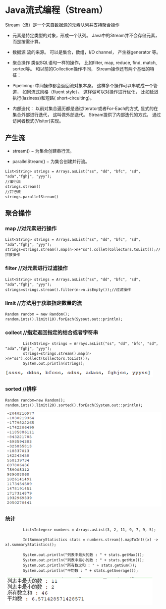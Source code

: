 # Java流式编程（Stream）
Stream（流）是一个来自数据源的元素队列并支持聚合操作
* 元素是特定类型的对象，形成一个队列。 Java中的Stream并不会存储元素，而是按需计算。
* 数据源 流的来源。 可以是集合，数组，I/O channel， 产生器generator 等。
* 聚合操作 类似SQL语句一样的操作， 比如filter, map, reduce, find, match, sorted等。
和以前的Collection操作不同， Stream操作还有两个基础的特征：

* Pipelining: 中间操作都会返回流对象本身。 这样多个操作可以串联成一个管道， 如同流式风格（fluent style）。 这样做可以对操作进行优化， 比如延迟执行(laziness)和短路( short-circuiting)。
* 内部迭代： 以前对集合遍历都是通过Iterator或者For-Each的方式, 显式的在集合外部进行迭代， 这叫做外部迭代。 Stream提供了内部迭代的方式， 通过访问者模式(Visitor)实现。

## 产生流
* stream() − 为集合创建串行流。

* parallelStream() − 为集合创建并行流。

```
List<String> strings = Arrays.asList("ss", "dd", "bfc", "sd", "ada","fghj", "yyy");
//串行流
strings.stream()
//并行流
strings.parallelStream() 
```
## 聚合操作
### map //对元素进行操作
```
List<String> strings = Arrays.asList("ss", "dd", "bfc", "sd", "ada","fghj", "yyy");
strings=strings.stream().map(n->n+"ss").collet(Collectors.toList());//拼接操作
```
### filter //对元素进行过滤操作
```
List<String> strings = Arrays.asList("ss", "dd", "bfc", "sd", "ada","fghj", "yyy");
strings=strings.stream().filter(n->n.isEmpty());//过滤操作
```

### limit //方法用于获取指定数量的流
```
Random random = new Random();
random.ints().limit(10).forEach(Sysout.out::println);
```

### collect //指定返回指定的结合或者字符串
```
        List<String> strings = Arrays.asList("ss", "dd", "bfc", "sd", "ada","fghj", "yyy");
        strings=strings.stream().map(n->n+"ss").collect(Collectors.toList());
        System.out.println(strings);
```
![](img/StreamCollect.png)
### sorted //排序
```
Random random=new Random();
random.ints().limit(20).sorted().forEach(System.out::println);
```
![运行图片](img/StreamSorted.png)

### 统计
```
        List<Integer> numbers = Arrays.asList(3, 2, 11, 9, 7, 9, 5);

        IntSummaryStatistics stats = numbers.stream().mapToInt((x) -> x).summaryStatistics();

        System.out.println("列表中最大的数 : " + stats.getMax());
        System.out.println("列表中最小的数 : " + stats.getMin());
        System.out.println("所有数之和 : " + stats.getSum());
        System.out.println("平均数 : " + stats.getAverage());
```
![](img/StremCount.png)







